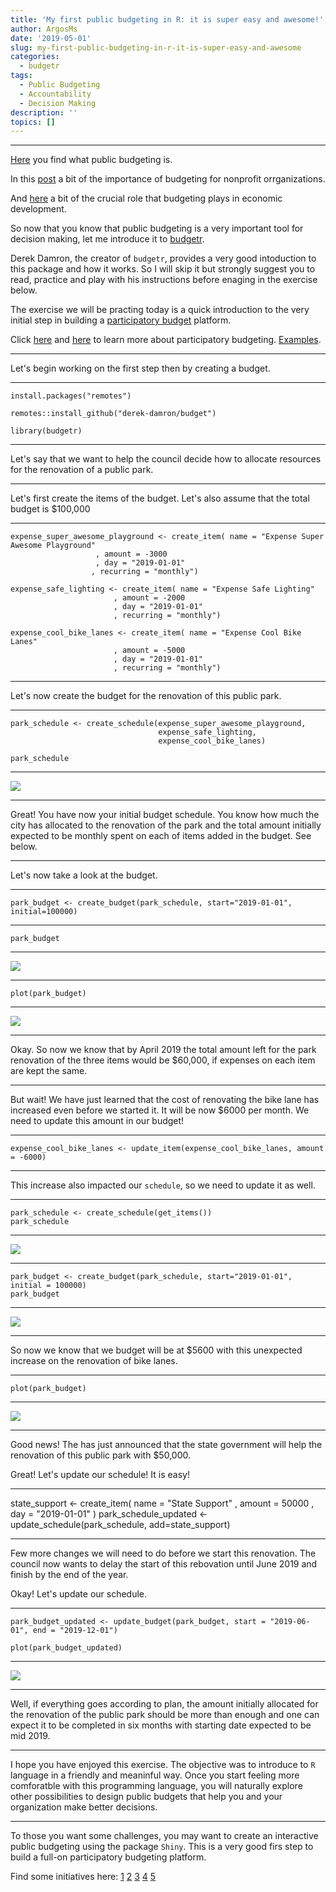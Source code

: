 ```yaml
---
title: 'My first public budgeting in R: it is super easy and awesome!'
author: ArgosMs
date: '2019-05-01'
slug: my-first-public-budgeting-in-r-it-is-super-easy-and-awesome
categories:
  - budgetr
tags:
  - Public Budgeting
  - Accountability
  - Decision Making
description: ''
topics: []
---
```


***

[Here](https://www.managementstudyguide.com/budget-in-public-administration.htm) you find what public budgeting is. 

In this [post](https://www.hhcpa.com/blogs/non-profit-accounting-services/a-look-into-the-importance-of-budgets-for-governments-and-not-for-profits/) a bit of the importance of budgeting for nonprofit orrganizations.

And [here](https://economictimes.indiatimes.com/budget-faqs/why-is-it-important-for-the-government-to-have-a-budget/articleshow/67450000.cms?from=mdr) a bit of the crucial role that budgeting plays in economic development.

So now that you know that public budgeting is a very important tool for decision making, let me introduce it to [budgetr](https://derek-damron.github.io/budgetr/).

Derek Damron, the creator of `budgetr`, provides a very good intoduction to this package and how it works. So I will skip it but strongly suggest you to read, practice and play with his instructions before enaging in the exercise below.

The exercise we will be practing today is a quick introduction to the very initial step in building a [participatory budget](https://www.govtech.com/fs/infrastructure/Is-Participatory-Budgeting-the-Answer-to-Cities-Biggest-Questions.html) platform.

Click [here](https://www.citizenlab.co/blog/civic-engagement/steps-to-effective-participatory-budgeting/) and [here](https://www.participatorybudgeting.org/) to learn more about participatory budgeting. [Examples](https://www.shareable.net/15-participatory-budgeting-projects-that-give-power-to-the-people/).

***

Let's begin working on the first step then by creating a budget.

***

`install.packages("remotes")`

`remotes::install_github("derek-damron/budget")`

`library(budgetr)`

***

Let's say that we want to help the council decide how to allocate resources for the renovation of a public park.

***

Let's first create the items of the budget. Let's also assume that the total budget is $100,000

***

```{r}
expense_super_awesome_playground <- create_item( name = "Expense Super Awesome Playground"
                   , amount = -3000
                   , day = "2019-01-01"
                  , recurring = "monthly")

expense_safe_lighting <- create_item( name = "Expense Safe Lighting"
                       , amount = -2000
                       , day = "2019-01-01"
                       , recurring = "monthly")
                       
expense_cool_bike_lanes <- create_item( name = "Expense Cool Bike Lanes"
                       , amount = -5000
                       , day = "2019-01-01"
                       , recurring = "monthly")
```
***

Let's now create the budget for the renovation of this public park.

***
                        
```{r}
park_schedule <- create_schedule(expense_super_awesome_playground,
                                 expense_safe_lighting,
                                 expense_cool_bike_lanes) 
```

`park_schedule`

***

![](C:/Users/NewUser/Documents/Blogdown/Rplot_2.png)

***

Great! You have now your initial budget schedule. You know how much the city has allocated to the renovation of the park and the total amount initially expected to be monthly spent on each of items added in the budget. See below.

***

Let's now take a look at the budget.

***

```{r}
park_budget <- create_budget(park_schedule, start="2019-01-01", initial=100000)
```

***

`park_budget`

***

![](C:/Users/NewUser/Documents/Blogdown/Rplot_1.png)


***

`plot(park_budget)`

***

![](C:/Users/NewUser/Documents/Blogdown/Rplot.png)


***

Okay. So now we know that by April 2019 the total amount left for the park renovation of the three items would be $60,000, if expenses on each item are kept the same.

***

But wait! We have just learned that the cost of renovating the bike lane has increased even before we started it. It will be now $6000 per month. We need to update this amount in our budget!

***

`expense_cool_bike_lanes <- update_item(expense_cool_bike_lanes, amount = -6000)`

***

This increase also impacted our `schedule`, so we need to update it as well.

***

```{r}
park_schedule <- create_schedule(get_items())
park_schedule
```

***

![](C:/Users/NewUser/Documents/Blogdown/Rplot_3.png)

***

```
park_budget <- create_budget(park_schedule, start="2019-01-01", initial = 100000)
park_budget
```

***

![](C:/Users/NewUser/Documents/Blogdown/Rplot_4.png)

***

So now we know that we budget will be at $5600 with this unexpected increase on the renovation of bike lanes. 

***

`plot(park_budget)`

***

![](C:/Users/NewUser/Documents/Blogdown/Rplot_5.png)

***

Good news! The has just announced that the state government will help the renovation of this public park with $50,000.

Great! Let's update our schedule! It is easy!

***

state_support <- create_item( name = "State Support"
                           , amount = 50000
                           , day = "2019-01-01"
                           )
park_schedule_updated <- update_schedule(park_schedule, add=state_support)

***

Few more changes we will need to do before we start this renovation. The council now wants to delay the start of this rebovation until June 2019 and finish by the end of the year.

Okay! Let's update our schedule.

***

`park_budget_updated <- update_budget(park_budget, start = "2019-06-01", end = "2019-12-01")`

`plot(park_budget_updated)`

***

![](C:/Users/NewUser/Documents/Blogdown/Rplot_6.png)

***

Well, if everything goes according to plan, the amount initially allocated for the renovation of the public park should be more than enough and one can expect it to be completed in six months with starting date expected to be mid 2019.

***

I hope you have enjoyed this exercise. The objective was to introduce to `R` language in a friendly and meaninful way. Once you start feeling more comforatble with this programming language, you will naturally explore other possibilities to design public budgets that help you and your organization make better decisions.

***

To those you want some challenges, you may want to create an interactive public budgeting using the package `Shiny`. This is a very good firs step to build a full-on participatory budgeting platform. 

Find some initiatives here: [1](https://pbstanford.org/) [2](https://abalancingact.com/) [3](https://www.demsoc.org/participatory-budgeting-in-scotland/) [4](https://www.budgetallocator.com/)
[5](http://community.openspending.org/resources/gift/chapter6-3/)


